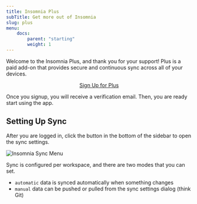 ```yaml
---
title: Insomnia Plus
subTitle: Get more out of Insomnia
slug: plus
menu:
    docs:
        parent: "starting"
        weight: 1
---
```


Welcome to the Insomnia Plus, and thank you for your support! Plus is a paid add-on that provides
secure and continuous sync across all of your devices.

<p style="text-align:center">
<a class="button" href="/pricing/">Sign Up for Plus</a>
</p>

Once you signup, you will receive a verification email. Then, you are ready start
using the app.

## Setting Up Sync

After you are logged in, click the button in the bottom of the sidebar to open 
the sync settings.

![Insomnia Sync Menu](/images/docs/sync-menu.png)

Sync is configured per workspace, and there are two modes that you can set.

- `automatic` data is synced automatically when something changes
- `manual` data can be pushed or pulled from the sync settings dialog (think Git)

